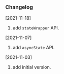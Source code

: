 ### Changelog
[2021-11-18]
1. add `stateWrapper` API.

[2021-11-07]
1. add `asyncState` API.

[2021-11-03]
1. add initial version.
